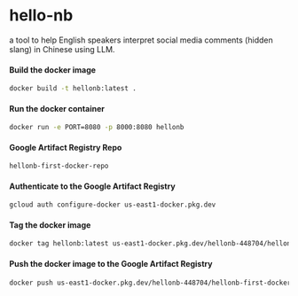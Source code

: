 # hello-nb

a tool to help English speakers interpret social media comments (hidden slang) in Chinese using LLM.

#### Build the docker image

```bash
docker build -t hellonb:latest .
```

#### Run the docker container

```bash
docker run -e PORT=8080 -p 8000:8080 hellonb
```

#### Google Artifact Registry Repo

```bash
hellonb-first-docker-repo
```

#### Authenticate to the Google Artifact Registry

```bash
gcloud auth configure-docker us-east1-docker.pkg.dev
```

#### Tag the docker image

```bash
docker tag hellonb:latest us-east1-docker.pkg.dev/hellonb-448704/hellonb-first-docker-repo/hellonb:latest
```

#### Push the docker image to the Google Artifact Registry

```bash
docker push us-east1-docker.pkg.dev/hellonb-448704/hellonb-first-docker-repo/hellonb:latest
```
